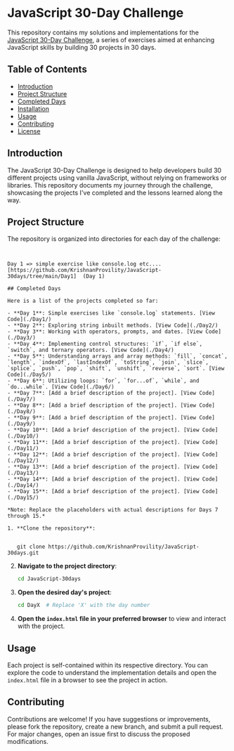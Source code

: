 
# JavaScript 30-Day Challenge

This repository contains my solutions and implementations for the [JavaScript 30-Day Challenge](https://javascript30.com/), a series of exercises aimed at enhancing JavaScript skills by building 30 projects in 30 days.

## Table of Contents

- [Introduction](#introduction)
- [Project Structure](#project-structure)
- [Completed Days](#completed-days)
- [Installation](#installation)
- [Usage](#usage)
- [Contributing](#contributing)
- [License](#license)

## Introduction

The JavaScript 30-Day Challenge is designed to help developers build 30 different projects using vanilla JavaScript, without relying on frameworks or libraries. This repository documents my journey through the challenge, showcasing the projects I've completed and the lessons learned along the way.

## Project Structure

The repository is organized into directories for each day of the challenge:

```


Day 1 => simple exercise like console.log etc.... [https://github.com/KrishnanProvility/JavaScript-30days/tree/main/Day1]  (Day 1)

## Completed Days

Here is a list of the projects completed so far:

- **Day 1**: Simple exercises like `console.log` statements. [View Code](./Day1/)
- **Day 2**: Exploring string inbuilt methods. [View Code](./Day2/)
- **Day 3**: Working with operators, prompts, and dates. [View Code](./Day3/)
- **Day 4**: Implementing control structures: `if`, `if else`, `switch`, and ternary operators. [View Code](./Day4/)
- **Day 5**: Understanding arrays and array methods: `fill`, `concat`, `length`, `indexOf`, `lastIndexOf`, `toString`, `join`, `slice`, `splice`, `push`, `pop`, `shift`, `unshift`, `reverse`, `sort`. [View Code](./Day5/)
- **Day 6**: Utilizing loops: `for`, `for...of`, `while`, and `do...while`. [View Code](./Day6/)
- **Day 7**: [Add a brief description of the project]. [View Code](./Day7/)
- **Day 8**: [Add a brief description of the project]. [View Code](./Day8/)
- **Day 9**: [Add a brief description of the project]. [View Code](./Day9/)
- **Day 10**: [Add a brief description of the project]. [View Code](./Day10/)
- **Day 11**: [Add a brief description of the project]. [View Code](./Day11/)
- **Day 12**: [Add a brief description of the project]. [View Code](./Day12/)
- **Day 13**: [Add a brief description of the project]. [View Code](./Day13/)
- **Day 14**: [Add a brief description of the project]. [View Code](./Day14/)
- **Day 15**: [Add a brief description of the project]. [View Code](./Day15/)

*Note: Replace the placeholders with actual descriptions for Days 7 through 15.*

1. **Clone the repository**:

   
   git clone https://github.com/KrishnanProvility/JavaScript-30days.git
   ```

2. **Navigate to the project directory**:

   ```bash
   cd JavaScript-30days
   ```

3. **Open the desired day's project**:

   ```bash
   cd DayX  # Replace 'X' with the day number
   ```

4. **Open the `index.html` file in your preferred browser** to view and interact with the project.

## Usage

Each project is self-contained within its respective directory. You can explore the code to understand the implementation details and open the `index.html` file in a browser to see the project in action.

## Contributing

Contributions are welcome! If you have suggestions or improvements, please fork the repository, create a new branch, and submit a pull request. For major changes, open an issue first to discuss the proposed modifications.
